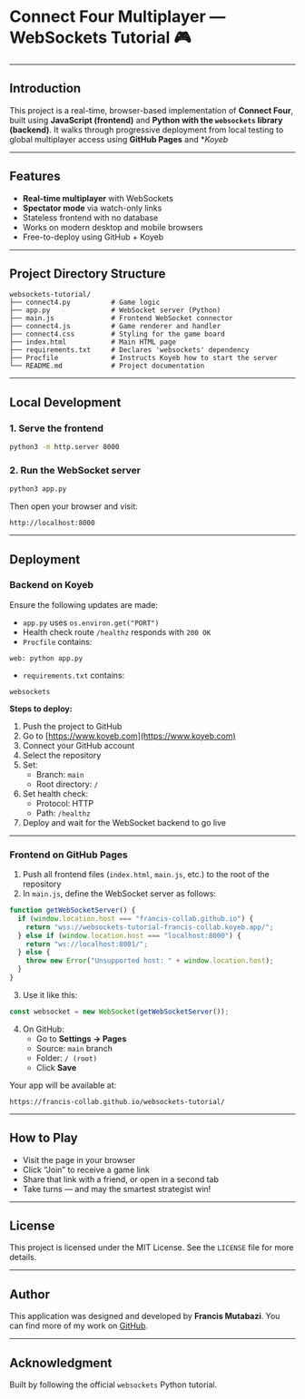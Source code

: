 # Connect Four Multiplayer — WebSockets Tutorial 🎮     

---

## Introduction                                                                                                                        
This project is a real-time, browser-based implementation of **Connect Four**, built using **JavaScript (frontend)** and **Python with the `websockets` library (backend)**. It walks through progressive deployment from local testing to global multiplayer access using **GitHub Pages** and **Koyeb*

---

## Features

- **Real-time multiplayer** with WebSockets
- **Spectator mode** via watch-only links
- Stateless frontend with no database
- Works on modern desktop and mobile browsers
- Free-to-deploy using GitHub + Koyeb

---

## Project Directory Structure

```
websockets-tutorial/
├── connect4.py          # Game logic
├── app.py               # WebSocket server (Python)
├── main.js              # Frontend WebSocket connector
├── connect4.js          # Game renderer and handler
├── connect4.css         # Styling for the game board
├── index.html           # Main HTML page
├── requirements.txt     # Declares 'websockets' dependency
├── Procfile             # Instructs Koyeb how to start the server
└── README.md            # Project documentation
```

---

## Local Development

### 1. Serve the frontend

```bash
python3 -m http.server 8000
```

### 2. Run the WebSocket server

```bash
python3 app.py
```

Then open your browser and visit:

```
http://localhost:8000
```

---

## Deployment

### Backend on Koyeb

Ensure the following updates are made:

- `app.py` uses `os.environ.get("PORT")`
- Health check route `/healthz` responds with `200 OK`
- `Procfile` contains:

```
web: python app.py
```

- `requirements.txt` contains:

```
websockets
```

**Steps to deploy:**

1. Push the project to GitHub
2. Go to [https://www.koyeb.com](https://www.koyeb.com)
3. Connect your GitHub account
4. Select the repository
5. Set:
   - Branch: `main`
   - Root directory: `/`
6. Set health check:
   - Protocol: HTTP
   - Path: `/healthz`
7. Deploy and wait for the WebSocket backend to go live

---

### Frontend on GitHub Pages

1. Push all frontend files (`index.html`, `main.js`, etc.) to the root of the repository
2. In `main.js`, define the WebSocket server as follows:

```js
function getWebSocketServer() {
  if (window.location.host === "francis-collab.github.io") {
    return "wss://websockets-tutorial-francis-collab.koyeb.app/";
  } else if (window.location.host === "localhost:8000") {
    return "ws://localhost:8001/";
  } else {
    throw new Error("Unsupported host: " + window.location.host);
  }
}
```

3. Use it like this:

```js
const websocket = new WebSocket(getWebSocketServer());
```

4. On GitHub:
   - Go to **Settings → Pages**
   - Source: `main` branch
   - Folder: `/ (root)`
   - Click **Save**

Your app will be available at:

```
https://francis-collab.github.io/websockets-tutorial/
```

---

## How to Play

- Visit the page in your browser
- Click “Join” to receive a game link
- Share that link with a friend, or open in a second tab
- Take turns — and may the smartest strategist win!

---

## License

This project is licensed under the MIT License.
See the `LICENSE` file for more details.

---

## Author

This application was designed and developed by **Francis Mutabazi**.
You can find more of my work on [GitHub](https://github.com/francis-collab).

---

## Acknowledgment

Built by following the official `websockets` Python tutorial.
